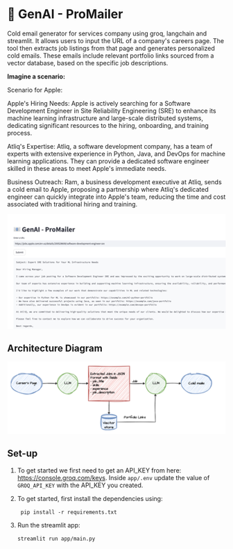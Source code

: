 # 📧 GenAI - ProMailer
Cold email generator for services company using groq, langchain and streamlit. It allows users to input the URL of a company's careers page. The tool then extracts job listings from that page and generates personalized cold emails. These emails include relevant portfolio links sourced from a vector database, based on the specific job descriptions. 

**Imagine a scenario:**

Scenario for Apple:

Apple's Hiring Needs: Apple is actively searching for a Software Development Engineer in Site Reliability Engineering (SRE) to enhance its machine learning infrastructure and large-scale distributed systems, dedicating significant resources to the hiring, onboarding, and training process.

Atliq's Expertise: Atliq, a software development company, has a team of experts with extensive experience in Python, Java, and DevOps for machine learning applications. They can provide a dedicated software engineer skilled in these areas to meet Apple's immediate needs.

Business Outreach: Ram, a business development executive at Atliq, sends a cold email to Apple, proposing a partnership where Atliq's dedicated engineer can quickly integrate into Apple's team, reducing the time and cost associated with traditional hiring and training.

![img.png](imgs/img.png)

## Architecture Diagram
![img.png](imgs/architecture.png)

## Set-up
1. To get started we first need to get an API_KEY from here: https://console.groq.com/keys. Inside `app/.env` update the value of `GROQ_API_KEY` with the API_KEY you created. 


2. To get started, first install the dependencies using:
    ```commandline
     pip install -r requirements.txt
    ```
   
3. Run the streamlit app:
   ```commandline
   streamlit run app/main.py
   ```
   